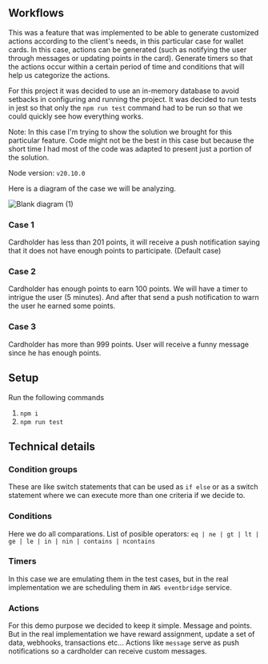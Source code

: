 ## Workflows

This was a feature that was implemented to be able to generate customized actions according to the client's needs, in this particular case for wallet cards. In this case, actions can be generated (such as notifying the user through messages or updating points in the card). Generate timers so that the actions occur within a certain period of time and conditions that will help us categorize the actions.

For this project it was decided to use an in-memory database to avoid setbacks in configuring and running the project. It was decided to run tests in jest so that only the ``npm run test`` command had to be run so that we could quickly see how everything works.

Note: In this case I'm trying to show the solution we brought for this particular feature. Code might not be the best in this case but because the short time I had most of the code was adapted to present just a portion of the solution.

Node version: ``v20.10.0``

Here is a diagram of the case we will be analyzing.

![Blank diagram (1)](https://github.com/Moises311/workflows/assets/174307557/bcd5d6a3-9db6-4241-b2b9-403328f03cd9)

### Case 1
Cardholder has less than 201 points, it will receive a push notification saying that it does not have enough points to participate. (Default case)

### Case 2
Cardholder has enough points to earn 100 points. We will have a timer to intrigue the user (5 minutes). And after that send a push notification to warn the user he earned some points.

### Case 3
Cardholder has more than 999 points. User will receive a funny message since he has enough points.

## Setup
Run the following commands
1. ``npm i``
2. ``npm run test``

## Technical details

### Condition groups
These are like switch statements that can be used as ``if else`` or as a switch statement where we can execute more than one criteria if we decide to.

### Conditions
Here we do all comparations. List of posible operators: ``eq | ne | gt | lt | ge | le | in | nin | contains | ncontains``

### Timers
In this case we are emulating them in the test cases, but in the real implementation we are scheduling them in ``AWS eventbridge`` service.

### Actions
For this demo purpose we decided to keep it simple. Message and points. But in the real implementation we have reward assignment, update a set of data, webhooks, transactions etc...
Actions like ``message`` serve as push notifications so a cardholder can receive custom messages.
